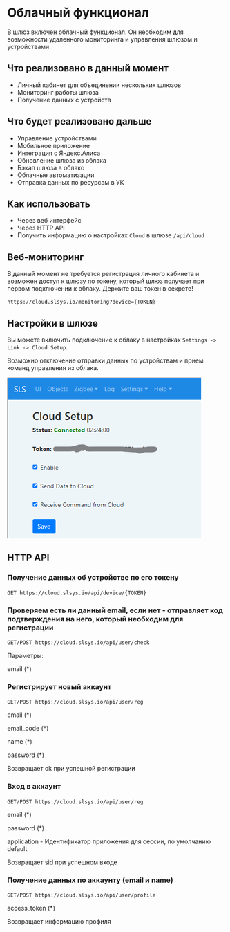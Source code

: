 # Облачный функционал

В шлюз включен облачный функционал. Он необходим для возможности удаленного мониторинга и управления шлюзом и устройствами.

## Что реализовано в данный момент

- Личный кабинет для объединении нескольких шлюзов
- Мониторинг работы шлюза
- Получение данных с устройств

## Что будет реализовано дальше

- Управление устройствами
- Мобильное приложение
- Интеграция с Яндекс.Алиса
- Обновление шлюза из облака
- Бэкап шлюза в облако
- Облачные автоматизации
- Отправка данных по ресурсам в УК

## Как использовать

- Через веб интерфейс
- Через HTTP API
- Получить информацию о настройках `Cloud` в шлюзе `/api/cloud`
  
## Веб-мониторинг

В данный момент не требуется регистрация личного кабинета и возможен доступ к шлюзу по токену, который шлюз получает при первом подключении к облаку.
Держите ваш токен в секрете!

```http
https://cloud.slsys.io/monitoring?device={TOKEN}
```

## Настройки в шлюзе

Вы можете включить подключение к облаку в настройках `Settings -> Link -> Cloud Setup`.

Возможно отключение отправки данных по устройствам и прием команд управления из облака.

![](/img/cloud.png)

## HTTP API

### Получение данных об устройстве по его токену

```http
GET https://cloud.slsys.io/api/device/{TOKEN}
```

### Проверяем есть ли данный email, если нет - отправляет код подтверждения на него, который необходим для регистрации

```http
GET/POST https://cloud.slsys.io/api/user/check
```

Параметры:

  email (*)
  
### Регистрирует новый аккаунт

```http
GET/POST https://cloud.slsys.io/api/user/reg
```

email (*)

email_code (*)

name (*)  

password (*)

Возвращает ok при успешной регистрации

### Вход в аккаунт

```http
GET/POST https://cloud.slsys.io/api/user/reg
```

email (*)

password (*)  

application - Идентификатор приложения для сессии, по умолчанию default

Возвращает sid при успешном входе

### Получение данных по аккаунту (email и name)

```http
GET/POST https://cloud.slsys.io/api/user/profile
```

access_token (*)  

Возвращает информацию профиля
